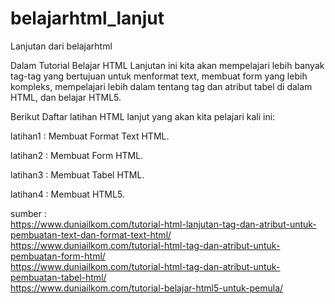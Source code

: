 # belajarhtml_lanjut
Lanjutan dari belajarhtml

Dalam Tutorial Belajar HTML Lanjutan ini kita akan mempelajari lebih banyak tag-tag yang bertujuan untuk menformat text, membuat form yang lebih kompleks, mempelajari lebih dalam tentang tag dan atribut tabel di dalam HTML, dan belajar HTML5.

Berikut Daftar latihan HTML lanjut yang akan kita pelajari kali ini:

latihan1 : Membuat Format Text HTML.

latihan2 : Membuat Form HTML.

latihan3 : Membuat Tabel HTML.

latihan4 : Membuat HTML5.

sumber :
<br> https://www.duniailkom.com/tutorial-html-lanjutan-tag-dan-atribut-untuk-pembuatan-text-dan-format-text-html/
<br> https://www.duniailkom.com/tutorial-html-tag-dan-atribut-untuk-pembuatan-form-html/
<br> https://www.duniailkom.com/tutorial-html-tag-dan-atribut-untuk-pembuatan-tabel-html/
<br> https://www.duniailkom.com/tutorial-belajar-html5-untuk-pemula/
